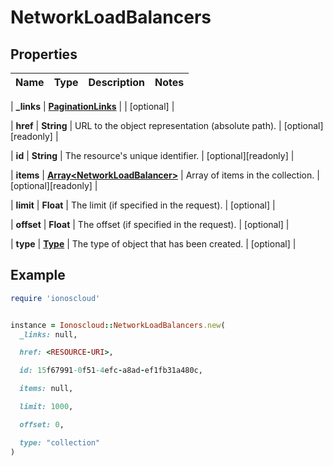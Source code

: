 # NetworkLoadBalancers

## Properties

| Name | Type | Description | Notes |
| ---- | ---- | ----------- | ----- |

| **_links** | [**PaginationLinks**](PaginationLinks.md) |  | [optional] |

| **href** | **String** | URL to the object representation (absolute path). | [optional][readonly] |

| **id** | **String** | The resource&#39;s unique identifier. | [optional][readonly] |

| **items** | [**Array&lt;NetworkLoadBalancer&gt;**](NetworkLoadBalancer.md) | Array of items in the collection. | [optional][readonly] |

| **limit** | **Float** | The limit (if specified in the request). | [optional] |

| **offset** | **Float** | The offset (if specified in the request). | [optional] |

| **type** | [**Type**](Type.md) | The type of object that has been created. | [optional] |

## Example

```ruby
require 'ionoscloud'


instance = Ionoscloud::NetworkLoadBalancers.new(
  _links: null,

  href: <RESOURCE-URI>,

  id: 15f67991-0f51-4efc-a8ad-ef1fb31a480c,

  items: null,

  limit: 1000,

  offset: 0,

  type: "collection"
)
```

